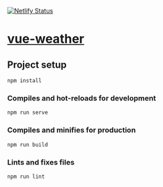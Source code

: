 [![Netlify Status](https://api.netlify.com/api/v1/badges/4a00acd6-279b-4acb-9ff9-c5845ab1db7e/deploy-status)](https://app.netlify.com/sites/batavinash-vue-weather/deploys)

# [vue-weather](https://batavinash-vue-weather.netlify.app)

## Project setup
```
npm install
```

### Compiles and hot-reloads for development
```
npm run serve
```

### Compiles and minifies for production
```
npm run build
```

### Lints and fixes files
```
npm run lint
```
